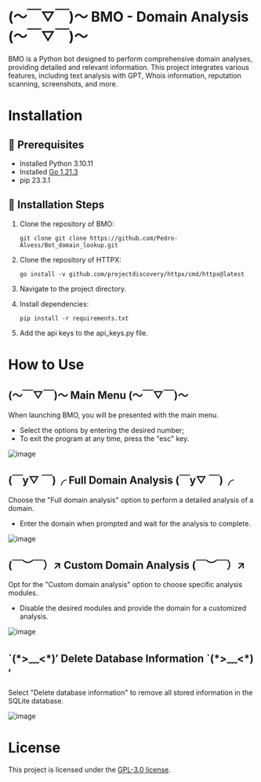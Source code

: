 # (～￣▽￣)～ BMO - Domain Analysis   (～￣▽￣)～ 

BMO is a Python bot designed to perform comprehensive domain analyses, providing detailed and relevant information. This project integrates various features, including text analysis with GPT, Whois information, reputation scanning, screenshots, and more.

# Installation
## 📄 Prerequisites

- Installed Python 3.10.11
- Installed [Go 1.21.3](https://go.dev/doc/install)
- pip 23.3.1

## 🚩 Installation Steps

1. Clone the repository of BMO:

       git clone git clone https://github.com/Pedro-Alvess/Bot_domain_lookup.git
   
2. Clone the repository of HTTPX:
   
       go install -v github.com/projectdiscovery/httpx/cmd/httpx@latest

3. Navigate to the project directory.
4. Install dependencies:

       pip install -r requirements.txt

5. Add the api keys to the api_keys.py file.

# How to Use

## (～￣▽￣)～ Main Menu (～￣▽￣)～

When launching BMO, you will be presented with the main menu. 

- Select the options by entering the desired number;
- To exit the program at any time, press the "esc" key.

![image](https://github.com/Pedro-Alvess/Bot_domain_lookup/assets/63027653/d02328e4-18d4-49ce-81a4-08bf42da5bdd)

## (￣y▽ ￣)╭ Full Domain Analysis (￣y▽ ￣)╭

Choose the "Full domain analysis" option to perform a detailed analysis of a domain. 

- Enter the domain when prompted and wait for the analysis to complete.

![image](https://github.com/Pedro-Alvess/Bot_domain_lookup/assets/63027653/91cabca9-5a66-43d6-8567-9767e10ad4f5)


## (￣︶￣）↗ Custom Domain Analysis (￣︶￣）↗

Opt for the "Custom domain analysis" option to choose specific analysis modules. 

- Disable the desired modules and provide the domain for a customized analysis.

![image](https://github.com/Pedro-Alvess/Bot_domain_lookup/assets/63027653/c73e5765-cd9e-4a28-acae-0ab7453b9c0d)


##  \`(\*>﹏<\*)′ Delete Database Information  `(\*>﹏<\*)′　

Select "Delete database information" to remove all stored information in the SQLite database.

![image](https://github.com/Pedro-Alvess/Bot_domain_lookup/assets/63027653/d3516d18-8c96-4cff-80c1-d45bcc8ea2fd)

# License

This project is licensed under the [GPL-3.0 license](LICENSE).








